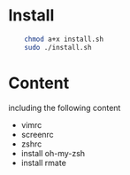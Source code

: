 # Install
```sh
	chmod a+x install.sh
	sudo ./install.sh
```

# Content
including the following content
* vimrc
* screenrc
* zshrc
* install oh-my-zsh
* install rmate
